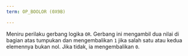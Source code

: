 ```yaml
---
term: OP_BOOLOR (0X9B)

---
```

Meniru perilaku gerbang logika `OR`. Gerbang ini mengambil dua nilai di bagian atas tumpukan dan mengembalikan `1` jika salah satu atau kedua elemennya bukan nol. Jika tidak, ia mengembalikan `0`.
